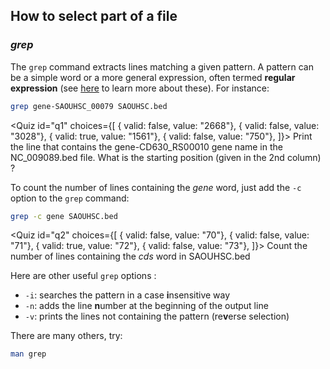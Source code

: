 <script>
import Quiz from "$components/Quiz.svelte";
</script>

## How to select part of a file

### *grep*

The `grep` command extracts lines matching a given pattern. 
A pattern can be a simple word or a more general expression, often termed **regular expression** (see [here](https://librarycarpentry.org/lc-data-intro/01-regular-expressions.html) to learn more about these). 
For instance:

```bash
grep gene-SAOUHSC_00079 SAOUHSC.bed
```
<Quiz id="q1" choices={[
  { valid: false, value: "2668"},
  { valid: false, value: "3028"},
  { valid: true, value: "1561"},
  { valid: false, value: "750"},
]}>
	<span slot="prompt">
		Print the line that contains the gene-CD630_RS00010 gene name in the NC_009089.bed file. What is the starting position (given in the 2nd column) ?
	</span>
</Quiz>

To count the number of lines containing the _gene_ word, just add the `-c` option to the `grep` command:

```bash
grep -c gene SAOUHSC.bed
```

<Quiz id="q2" choices={[
  { valid: false, value: "70"},
  { valid: false, value: "71"},
  { valid: true, value: "72"},
  { valid: false, value: "73"},
]}>
	<span slot="prompt">
		Count the number of lines containing the <i>cds</i> word in SAOUHSC.bed
	</span>
</Quiz>



Here are other useful `grep` options :
- `-i`: searches the pattern in a case **i**nsensitive way
- `-n`: adds the line **n**umber at the beginning of the output line
- `-v`: prints the lines not containing the pattern (re**v**erse selection)

There are many others, try:
```bash
man grep
```

